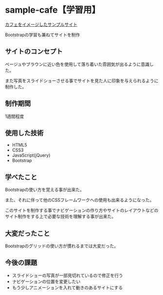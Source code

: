 # sample-cafe【学習用】
[カフェをイメージしたサンプルサイト](http://portfolio.mizukazu.com/samplecafe/)

Bootstrapの学習も兼ねてサイトを制作

## サイトのコンセプト
ベージュやブラウンに近い色を使用して落ち着いた雰囲気が出るように意識した。

また写真をスライドショーさせる事でサイトを見た人に印象を与えられるように制作した。

## 制作期間
1週間程度

## 使用した技術
* HTML5
* CSS3
* JavaScript(jQuery)
* Bootstrap

## 学べたこと
Bootstrapの使い方を覚える事が出来た。

また、それに伴って他のCSSフレームワークへの使用も出来るようになった。

このサイトを制作する事でナビゲーションの作り方やサイトのレイアウトなどのサイト制作をする上で必要な技術を理解する事が出来た。

## 大変だったこと
Bootstrapのグリッドの使い方が慣れるまでは大変だった。

## 今後の課題
* スライドショーの写真が一部見切れているので修正を行う
* ナビゲーションの位置を変更したい
* もう少しアニメーションを入れて動きのあるサイトにする

